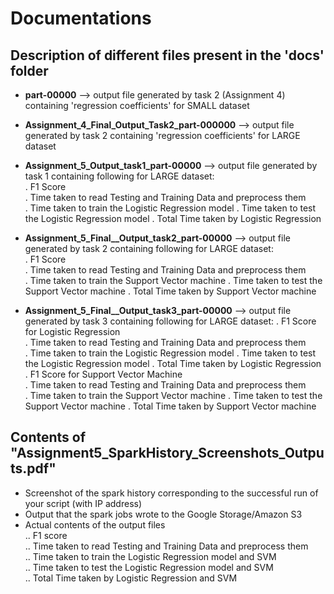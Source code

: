 
# Documentations 


## Description of different files present in the 'docs' folder

- **part-00000** --> output file generated by task 2 (Assignment 4) containing 'regression coefficients' for SMALL dataset

- **Assignment_4_Final_Output_Task2_part-000000** --> output file generated by task 2 containing 'regression coefficients' for LARGE dataset  

- **Assignment_5_Output_task1_part-00000** --> output file generated by task 1 containing following for LARGE dataset:  
. F1 Score  
. Time taken to read Testing and Training Data and preprocess them  
. Time taken to train the Logistic Regression model
. Time taken to test the Logistic Regression model
. Total Time taken by Logistic Regression

- **Assignment_5_Final__Output_task2_part-00000** --> output file generated by task 2 containing following for LARGE dataset:     
. F1 Score  
. Time taken to read Testing and Training Data and preprocess them  
. Time taken to train the Support Vector machine
. Time taken to test the Support Vector machine
. Total Time taken by Support Vector machine

- **Assignment_5_Final__Output_task3_part-00000** --> output file generated by task 3 containing following for LARGE dataset:  . F1 Score for Logistic Regression   
. Time taken to read Testing and Training Data and preprocess them  
. Time taken to train the Logistic Regression model
. Time taken to test the Logistic Regression model
. Total Time taken by Logistic Regression  
. F1 Score for Support Vector Machine  
. Time taken to read Testing and Training Data and preprocess them  
. Time taken to train the Support Vector machine
. Time taken to test the Support Vector machine
. Total Time taken by Support Vector machine


## Contents of "Assignment5_SparkHistory_Screenshots_Outputs.pdf"

- Screenshot of the spark history corresponding to the successful run of your script (with IP address)
- Output that the spark jobs wrote to the Google Storage/Amazon S3  
- Actual contents of the output files  
.. F1 score  
.. Time taken to read Testing and Training Data and preprocess them    
.. Time taken to train the Logistic Regression model and SVM  
.. Time taken to test the Logistic Regression model and SVM  
.. Total Time taken by Logistic Regression and SVM  
